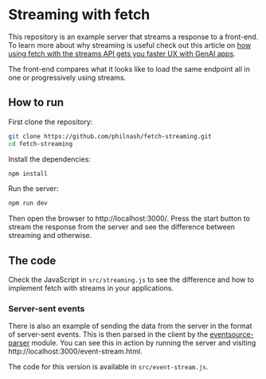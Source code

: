 # Streaming with fetch

This repository is an example server that streams a response to a front-end. To learn more about why streaming is useful check out this article on [how using fetch with the streams API gets you faster UX with GenAI apps](https://www.datastax.com/blog/fetch-streams-api-for-faster-ux-generative-ai-apps).

The front-end compares what it looks like to load the same endpoint all in one or progressively using streams.

## How to run

First clone the repository:

```sh
git clone https://github.com/philnash/fetch-streaming.git
cd fetch-streaming
```

Install the dependencies:

```sh
npm install
```

Run the server:

```sh
npm run dev
```

Then open the browser to http://localhost:3000/. Press the start button to stream the response from the server and see the difference between streaming and otherwise.

## The code

Check the JavaScript in `src/streaming.js` to see the difference and how to implement fetch with streams in your applications.

### Server-sent events

There is also an example of sending the data from the server in the format of server-sent events. This is then parsed in the client by the [eventsource-parser](https://www.npmjs.com/package/eventsource-parser) module. You can see this in action by running the server and visiting http://localhost:3000/event-stream.html.

The code for this version is available in `src/event-stream.js`.
